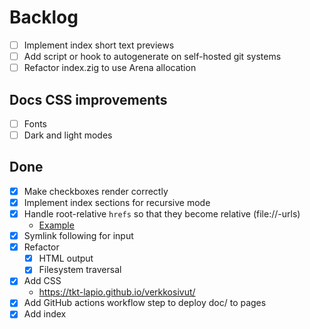 # Backlog

- [ ] Implement index short text previews
- [ ] Add script or hook to autogenerate on self-hosted git systems
- [ ] Refactor index.zig to use Arena allocation

## Docs CSS improvements

- [ ] Fonts
- [ ] Dark and light modes

## Done

- [X] Make checkboxes render correctly
- [X] Implement index sections for recursive mode
- [X] Handle root-relative `hrefs` so that they become relative (file://-urls)
  - [Example](/configuration.md)
- [X] Symlink following for input
- [X] Refactor
  - [X] HTML output
  - [X] Filesystem traversal
- [X] Add CSS
  - https://tkt-lapio.github.io/verkkosivut/
- [X] Add GitHub actions workflow step to deploy doc/ to pages
- [X] Add index
